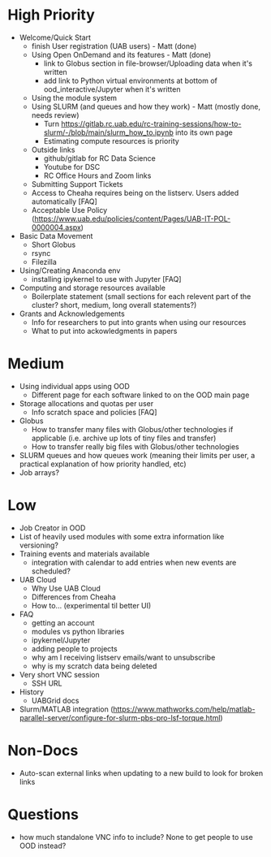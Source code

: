 # High Priority

- Welcome/Quick Start
    - finish User registration (UAB users) - Matt (done)
    - Using Open OnDemand and its features - Matt (done)
        - link to Globus section in file-browser/Uploading data when it's
          written
        - add link to Python virtual environments at bottom of
          ood_interactive/Jupyter when it's written
    - Using the module system
    - Using SLURM (and queues and how they work) - Matt (mostly done, needs review)
        - Turn
          https://gitlab.rc.uab.edu/rc-training-sessions/how-to-slurm/-/blob/main/slurm_how_to.ipynb
          into its own page
        - Estimating compute resources is priority
    - Outside links
        - github/gitlab for RC Data Science
        - Youtube for DSC
        - RC Office Hours and Zoom links
    - Submitting Support Tickets
    - Access to Cheaha requires being on the listserv. Users added automatically
      [FAQ]
    - Acceptable Use Policy (https://www.uab.edu/policies/content/Pages/UAB-IT-POL-0000004.aspx)
- Basic Data Movement
    - Short Globus
    - rsync
    - Filezilla
- Using/Creating Anaconda env
    - installing ipykernel to use with Jupyter [FAQ]
- Computing and storage resources available
    - Boilerplate statement (small sections for each relevent part of the
      cluster? short, medium, long overall statements?)
- Grants and Acknowledgements
    - Info for researchers to put into grants when using our resources
    - What to put into ackowledgments in papers


# Medium

- Using individual apps using OOD
    - Different page for each software linked to on the OOD main page
- Storage allocations and quotas per user
    - Info scratch space and policies [FAQ]
- Globus
    - How to transfer many files with Globus/other technologies if applicable (i.e. archive up lots of tiny files and transfer)
    - How to transfer really big files with Globus/other technologies   
- SLURM queues and how queues work (meaning their limits per user, a practical
  explanation of how priority handled, etc)
- Job arrays?


# Low

- Job Creator in OOD
- List of heavily used modules with some extra information like versioning?
- Training events and materials available
    - integration with calendar to add entries when new events are scheduled?
- UAB Cloud
    - Why Use UAB Cloud
    - Differences from Cheaha
    - How to... (experimental til better UI)
- FAQ
    - getting an account
    - modules vs python libraries
    - ipykernel/Jupyter
    - adding people to projects
    - why am I receiving listserv emails/want to unsubscribe
    - why is my scratch data being deleted
- Very short VNC session 
    - SSH URL
- History
    - UABGrid docs
- Slurm/MATLAB integration (https://www.mathworks.com/help/matlab-parallel-server/configure-for-slurm-pbs-pro-lsf-torque.html)


# Non-Docs

- Auto-scan external links when updating to a new build to look for broken links


# Questions

- how much standalone VNC info to include? None to get people to use OOD instead?
